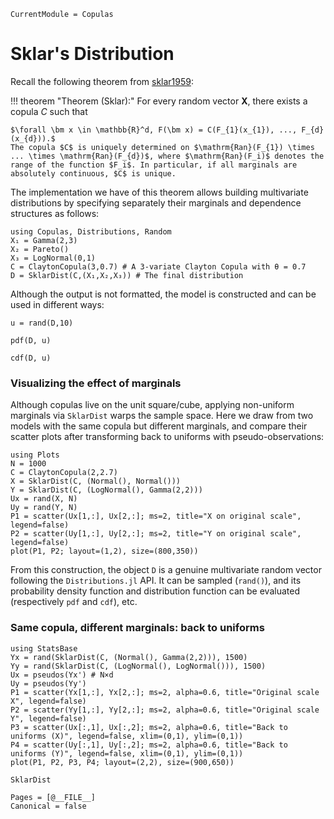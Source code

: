 ```@meta
CurrentModule = Copulas
```

# Sklar's Distribution

Recall the following theorem from [sklar1959](@cite):

!!! theorem "Theorem (Sklar):"
    For every random vector $\bm X$, there exists a copula $C$ such that

    $\forall \bm x \in \mathbb{R}^d, F(\bm x) = C(F_{1}(x_{1}), ..., F_{d}(x_{d})).$
    The copula $C$ is uniquely determined on $\mathrm{Ran}(F_{1}) \times ... \times \mathrm{Ran}(F_{d})$, where $\mathrm{Ran}(F_i)$ denotes the range of the function $F_i$. In particular, if all marginals are absolutely continuous, $C$ is unique.


The implementation we have of this theorem allows building multivariate distributions by specifying separately their marginals and dependence structures as follows:


```@example 2
using Copulas, Distributions, Random
X₁ = Gamma(2,3)
X₂ = Pareto()
X₃ = LogNormal(0,1)
C = ClaytonCopula(3,0.7) # A 3-variate Clayton Copula with θ = 0.7
D = SklarDist(C,(X₁,X₂,X₃)) # The final distribution
```

Although the output is not formatted, the model is constructed and can be used in different ways: 

```@example 2
u = rand(D,10)
```

```@example 2
pdf(D, u)
```
```@example 2
cdf(D, u)
```

### Visualizing the effect of marginals

Although copulas live on the unit square/cube, applying non-uniform marginals via `SklarDist`
warps the sample space. Here we draw from two models with the same copula but different marginals,
and compare their scatter plots after transforming back to uniforms with pseudo-observations:

```@example 2
using Plots
N = 1000
C = ClaytonCopula(2,2.7)
X = SklarDist(C, (Normal(), Normal()))
Y = SklarDist(C, (LogNormal(), Gamma(2,2)))
Ux = rand(X, N)
Uy = rand(Y, N)
P1 = scatter(Ux[1,:], Ux[2,:]; ms=2, title="X on original scale", legend=false)
P2 = scatter(Uy[1,:], Uy[2,:]; ms=2, title="Y on original scale", legend=false)
plot(P1, P2; layout=(1,2), size=(800,350))
```


From this construction, the object `D` is a genuine multivariate random vector following the `Distributions.jl` API. It can be sampled (`rand()`), and its probability density function and distribution function can be evaluated (respectively `pdf` and `cdf`), etc.

### Same copula, different marginals: back to uniforms

```@example 2
using StatsBase
Yx = rand(SklarDist(C, (Normal(), Gamma(2,2))), 1500)
Yy = rand(SklarDist(C, (LogNormal(), LogNormal())), 1500)
Ux = pseudos(Yx') # N×d
Uy = pseudos(Yy')
P1 = scatter(Yx[1,:], Yx[2,:]; ms=2, alpha=0.6, title="Original scale X", legend=false)
P2 = scatter(Yy[1,:], Yy[2,:]; ms=2, alpha=0.6, title="Original scale Y", legend=false)
P3 = scatter(Ux[:,1], Ux[:,2]; ms=2, alpha=0.6, title="Back to uniforms (X)", legend=false, xlim=(0,1), ylim=(0,1))
P4 = scatter(Uy[:,1], Uy[:,2]; ms=2, alpha=0.6, title="Back to uniforms (Y)", legend=false, xlim=(0,1), ylim=(0,1))
plot(P1, P2, P3, P4; layout=(2,2), size=(900,650))
```


```@docs
SklarDist
```

```@bibliography
Pages = [@__FILE__]
Canonical = false
```